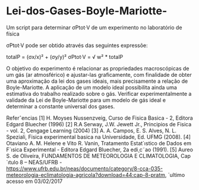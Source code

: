 # Lei-dos-Gases-Boyle-Mariotte-
Um script para determinar σPtot·V de um experimento no laboratório de física

σPtot·V pode ser obtido através das seguintes expressõe:

totalP = (σx/x)² + (σy/y)²
σPtot·V = √ w² * totalP

O objetivo do experimento é relacionar as propriedades macroscópicas de um gás (ar atmosférico) e
ajustar-las graficamente, com finalidade de obter uma aproximação da lei dos gases ideais, mais precisamente
a relação de Boyle-Mariotte. A aplicação de um modelo ideal possibilita ainda uma estimativa
do trabalho realizado sobre o gás. Verificar experimentalmente a validade da Lei de Boyle-Mariotte para
um modelo de gás ideal e determinar a constante universal dos gases.

Referˆencias
[1] H. Moyses Nussenzveig, Curso de Fisica Basica - 2, Editora Edgard Bluecher (1996)
[2] R.A Serway, J.W. Jewett Jr., Principios de Fisica - vol. 2, Cengage Learning (2004)
[3] A. A. Campos, E. S. Alves, N. L. Speziali, Fisica experimental basica na Universidade, Ed. UFMG
(2008).
[4] Otaviano A. M. Helene e Vito R. Vanin, Tratamento Estat´ıstico de Dados em F´ısica Experimental -
Editora Edgard Bluecher, 2a
edi¸c˜ao (1991).
[5] Aureo S. de Oliveira, FUNDAMENTOS DE METEOROLOGIA E CLIMATOLOGIA, Cap´ıtulo
8 – NEAS/UFRB - https://www.ufrb.edu.br/neas/documento/category/8-cca-035-meteorologia-eclimatologia-agricola?download=44:cap-8-pratm,
´ultimo acesso em 03/02/2017
